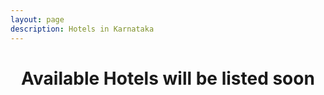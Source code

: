 ```yaml
---
layout: page
description: Hotels in Karnataka
---
```


<center><h1> Available Hotels will be listed soon</h1></center>